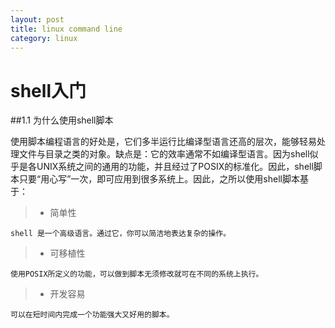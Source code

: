 ```yaml
---
layout: post
title: linux command line
category: linux
---
```


# shell入门

##1.1 为什么使用shell脚本

使用脚本编程语言的好处是，它们多半运行比编译型语言还高的层次，能够轻易处理文件与目录之类的对象。缺点是：它的效率通常不如编译型语言。因为shell似乎是各UNIX系统之间的通用的功能，并且经过了POSIX的标准化。因此，shell脚本只要“用心写”一次，即可应用到很多系统上。因此，之所以使用shell脚本基于：


> * 简单性

	shell 是一个高级语言。通过它，你可以简洁地表达复杂的操作。

> * 可移植性

	使用POSIX所定义的功能，可以做到脚本无须修改就可在不同的系统上执行。

> * 开发容易

	可以在短时间内完成一个功能强大又好用的脚本。



[百度]: https://baidu.com/ 
